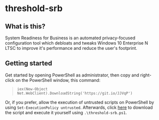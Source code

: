 # threshold-srb

## What is this?
System Readiness for Business is an automated privacy-focused configuration tool which debloats and tweaks Windows 10 Enterprise N LTSC to improve it's performance and reduce the user's footprint.

## Getting started
Get started by opening PowerShell as administrator, then copy and right-click on the PowerShell window, this command:
> `iex(New-Object Net.WebClient).DownloadString('https://git.io/JJVqP')`

Or, if you prefer, allow the execution of untrusted scripts on PowerShell by using `Set-ExecutionPolicy untrusted`. Afterwards, click [here](https://raw.githubusercontent.com/gfelipe099/threshold-srb/master/threshold-srb.ps1) to download the script and execute it yourself using `.\threshold-srb.ps1`.
